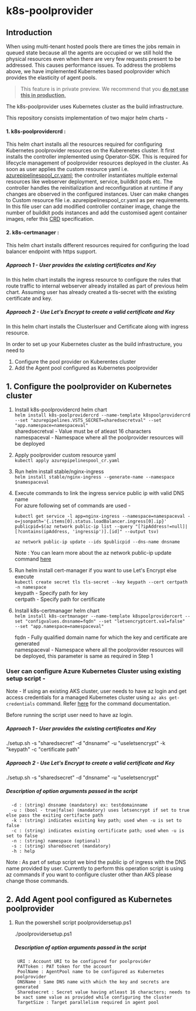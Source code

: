 # k8s-poolprovider

## Introduction

When using multi-tenant hosted pools there are times the jobs remain in queued state because all the agents are occupied or we still hold the physical resources even when there are very few requests present to be addressed. This causes performance issues. To address the problems above, we have implemented Kubernetes based poolprovider which provides the elasticity of agent pools. 

> This feature is in private preview. We recommend that you <ins>**do not use this in production**.</ins> 

The k8s-poolprovider uses Kubernetes cluster as the build infrastructure.

This repository consists implementation of two major helm charts -
#### 1. k8s-poolprovidercrd :
This helm chart installs all the resources required for configuring Kubernetes poolprovider resources on the Kuberenetes cluster. It first installs the controller implemented using Operator-SDK. This is required for lifecycle management of poolprovider resources deployed in the cluster. As soon as user applies the custom resource yaml i.e. [azurepipelinespool_cr.yaml](https://github.com/microsoft/k8s-poolprovider/blob/prebansa-readme/helm/k8s-poolprovidercrd/azurepipelinescr/azurepipelinespool_cr.yaml); the controller instantiates multiple external resources like webserver deployment, service, buildkit pods etc. The controller handles the reinitialization and reconfiguration at runtime if any changes are observed in the configured instances.
  User can make changes to Custom resource file i.e. azurepipelinespool_cr.yaml as per requirements. In this file user can add modified controller container image, change the number of buildkit pods instances and add the customised agent container images, refer this [CRD](https://github.com/microsoft/k8s-poolprovider/blob/master/helm/k8s-poolprovidercrd/templates/azurepipelinespools_crd.yaml) specification.

#### 2. k8s-certmanager :
This helm chart installs different resources required for configuring the load balancer endpoint with https support.
  ##### Approach 1 - User provides the existing certificates and Key 
   In this helm chart installs the ingress resource to configure the rules that route traffic to internal webserver already installed as part of previous helm chart. Assuming user has already created a tls-secret with the existing certificate and key.
  ##### Approach 2 - Use Let's Encrypt to create a valid certificate and Key 
   In this helm chart installs the ClusterIsuer and Certificate along with ingress resource.
   
In order to set up your Kubernetes cluster as the build infrastructure, you need to
1. Configure the pool provider on Kuberentes cluster
2. Add the Agent pool configured as Kubernetes poolprovider
    
## 1. Configure the poolprovider on Kubernetes cluster

1. Install k8s-poolprovidercrd helm chart   
   `helm install k8s-poolprovidercrd --name-template k8spoolprovidercrd --set "azurepipelines.VSTS_SECRET=sharedsecretval" --set  "app.namespace=namespaceval"`   
   sharedsecretval - Value must be of atleast 16 characters    
   namespaceval - Namespace where all the poolprovider resources will be deployed 
2. Apply poolprovider custom resource yaml   
   `kubectl apply azurepipelinespool_cr.yaml`
3. Run helm install stable/nginx-ingress   
   `helm install stable/nginx-ingress --generate-name --namespace $namespaceval`
4. Execute commands to link the ingress service public ip with valid DNS name   
   For azure following set of commands are used -     
   ```
   kubectl get service -l app=nginx-ingress --namespace=namespaceval -o=jsonpath='{.items[0].status.loadBalancer.ingress[0].ip}'
   publicpid=$(az network public-ip list --query "[?ipAddress!=null]|[?contains(ipAddress, 'ingressip')].[id]" --output tsv) 
   
   az network public-ip update --ids $publicpid --dns-name dnsname 
   ```
    Note : You can learn more about the az network public-ip update command [here](https://docs.microsoft.com/en-us/cli/azure/network/public-ip?view=azure-cli-latest#az-network-public-ip-update)
5. Run helm install cert-manager if you want to use Let's Encrypt else execute    
   `kubectl create secret tls tls-secret --key keypath --cert certpath -n namespace`   
   keypath - Specify path for key    
   certpath - Specify path for certificate   
6. Install k8s-certmanager helm chart   
   `helm install k8s-certmanager --name-template k8spoolprovidercert --set "configvalues.dnsname=fqdn" --set "letsencryptcert.val=false"  --set "app.namespace=namespaceval"`
   
   fqdn - Fully qualified domain name for which the key and certificate are generated    
   namespaceval - Namespace where all the poolprovider resources will be deployed, this parameter is same as required in Step 1
   
### User can configure Azure Kubernetes Cluster using existing setup script - 
Note - If using an existing AKS cluster, user needs to have az login and get access credentials for a managed Kubernetes cluster using `az aks get-credentials` command. Refer [here](https://docs.microsoft.com/cli/azure/aks?view=azure-cli-latest#az-aks-get-credentials) for the command documentation.

Before running the script user need to have az login.
##### Approach 1 - User provides the existing certificates and Key
   ./setup.sh -s "sharedsecret" -d "dnsname" -u "useletsencrypt" -k "keypath" -c "certificate path"
##### Approach 2 - Use Let's Encrypt to create a valid certificate and Key 
   ./setup.sh -s "sharedsecret" -d "dnsname" -u "useletsencrypt"

##### Description of option arguments passed in the script
      
      -d : (string) dnsname (mandatory) ex: testdomainname
      -u : (bool - true|false) (mandatory) uses letsencrypt if set to true else pass the exiting certifacte path
      -k : (string) indicates existing key path; used when -u is set to false
      -c : (string) indicates existing certificate path; used when -u is set to false
      -n : (string) namespace (optional)
      -s : (string) sharedsecret (mandatory)
      -h : help

Note : As part of setup script we bind the public ip of ingress with the DNS name provided by user. Currently to perform this operation script is using az commands if you want to configure cluster other than AKS please change those commands.

## 2. Add Agent pool configured as Kubernetes poolprovider

1. Run the powershell script poolprovidersetup.ps1

	./poolprovidersetup.ps1 
  
  
   ##### Description of option arguments passed in the script
   
        URI : Account URI to be configured for poolprovider
        PATToken : PAT token for the account
        PoolName : AgentPool name to be configured as Kubernetes poolprovider
        DNSName : Same DNS name with which the key and secrets are generated
        Sharedsecret : Secret value having atleast 16 characters; needs to be xact same value as provided while configuring the cluster
        TargetSize : Target parallelism required in agent pool
